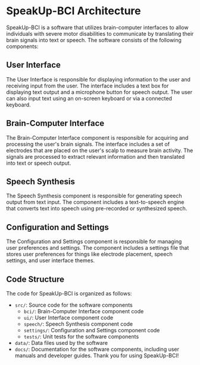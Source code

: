 # SpeakUp-BCI Architecture

SpeakUp-BCI is a software that utilizes brain-computer interfaces to allow individuals with severe motor disabilities to communicate by translating their brain signals into text or speech. The software consists of the following components:

## User Interface

The User Interface is responsible for displaying information to the user and receiving input from the user. The interface includes a text box for displaying text output and a microphone button for speech output. The user can also input text using an on-screen keyboard or via a connected keyboard.

## Brain-Computer Interface

The Brain-Computer Interface component is responsible for acquiring and processing the user's brain signals. The interface includes a set of electrodes that are placed on the user's scalp to measure brain activity. The signals are processed to extract relevant information and then translated into text or speech output.

## Speech Synthesis

The Speech Synthesis component is responsible for generating speech output from text input. The component includes a text-to-speech engine that converts text into speech using pre-recorded or synthesized speech.

## Configuration and Settings

The Configuration and Settings component is responsible for managing user preferences and settings. The component includes a settings file that stores user preferences for things like electrode placement, speech settings, and user interface themes.

## Code Structure
The code for SpeakUp-BCI is organized as follows:

* `src/`: Source code for the software components
  * `bci/`: Brain-Computer Interface component code
  * `ui/`: User Interface component code
  * `speech/`: Speech Synthesis component code
  * `settings/`: Configuration and Settings component code
  * `tests/`: Unit tests for the software components
* `data/`: Data files used by the software
* `docs/`: Documentation for the software components, including user manuals and developer guides. 
Thank you for using SpeakUp-BCI!
